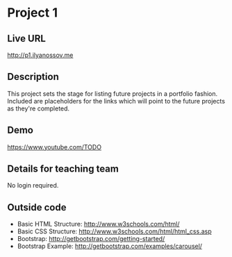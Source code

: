 # Project 1

## Live URL
<http://p1.ilyanossov.me>

## Description
This project sets the stage for listing future projects in a portfolio fashion. Included are placeholders for the links which will point to the future projects as they're completed.

## Demo
<https://www.youtube.com/TODO>

## Details for teaching team
No login required.

## Outside code
* Basic HTML Structure: http://www.w3schools.com/html/
* Basic CSS Structure: http://www.w3schools.com/html/html_css.asp
* Bootstrap: http://getbootstrap.com/getting-started/
* Bootstrap Example: http://getbootstrap.com/examples/carousel/
